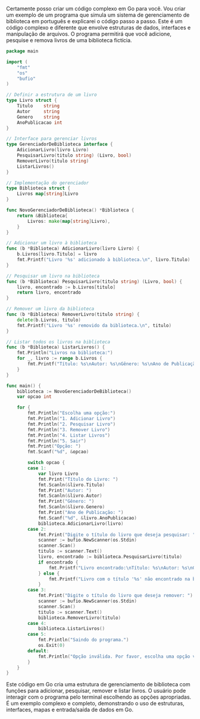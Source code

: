 Certamente posso criar um código complexo em Go para você. Vou criar um exemplo de um programa que simula um sistema de gerenciamento de biblioteca em português e explicarei o código passo a passo. Este é um código complexo e diferente que envolve estruturas de dados, interfaces e manipulação de arquivos. O programa permitirá que você adicione, pesquise e remova livros de uma biblioteca fictícia.

```go
package main

import (
	"fmt"
	"os"
	"bufio"
)

// Definir a estrutura de um livro
type Livro struct {
	Titulo    string
	Autor     string
	Genero    string
	AnoPublicacao int
}

// Interface para gerenciar livros
type GerenciadorDeBiblioteca interface {
	AdicionarLivro(livro Livro)
	PesquisarLivro(titulo string) (Livro, bool)
	RemoverLivro(titulo string)
	ListarLivros()
}

// Implementação do gerenciador
type Biblioteca struct {
	Livros map[string]Livro
}

func NovoGerenciadorDeBiblioteca() *Biblioteca {
	return &Biblioteca{
		Livros: make(map[string]Livro),
	}
}

// Adicionar um livro à biblioteca
func (b *Biblioteca) AdicionarLivro(livro Livro) {
	b.Livros[livro.Titulo] = livro
	fmt.Printf("Livro '%s' adicionado à biblioteca.\n", livro.Titulo)
}

// Pesquisar um livro na biblioteca
func (b *Biblioteca) PesquisarLivro(titulo string) (Livro, bool) {
	livro, encontrado := b.Livros[titulo]
	return livro, encontrado
}

// Remover um livro da biblioteca
func (b *Biblioteca) RemoverLivro(titulo string) {
	delete(b.Livros, titulo)
	fmt.Printf("Livro '%s' removido da biblioteca.\n", titulo)
}

// Listar todos os livros na biblioteca
func (b *Biblioteca) ListarLivros() {
	fmt.Println("Livros na biblioteca:")
	for _, livro := range b.Livros {
		fmt.Printf("Título: %s\nAutor: %s\nGênero: %s\nAno de Publicação: %d\n\n", livro.Titulo, livro.Autor, livro.Genero, livro.AnoPublicacao)
	}
}

func main() {
	biblioteca := NovoGerenciadorDeBiblioteca()
	var opcao int

	for {
		fmt.Println("Escolha uma opção:")
		fmt.Println("1. Adicionar Livro")
		fmt.Println("2. Pesquisar Livro")
		fmt.Println("3. Remover Livro")
		fmt.Println("4. Listar Livros")
		fmt.Println("5. Sair")
		fmt.Print("Opção: ")
		fmt.Scanf("%d", &opcao)

		switch opcao {
		case 1:
			var livro Livro
			fmt.Print("Título do Livro: ")
			fmt.Scanln(&livro.Titulo)
			fmt.Print("Autor: ")
			fmt.Scanln(&livro.Autor)
			fmt.Print("Gênero: ")
			fmt.Scanln(&livro.Genero)
			fmt.Print("Ano de Publicação: ")
			fmt.Scanf("%d", &livro.AnoPublicacao)
			biblioteca.AdicionarLivro(livro)
		case 2:
			fmt.Print("Digite o título do livro que deseja pesquisar: ")
			scanner := bufio.NewScanner(os.Stdin)
			scanner.Scan()
			titulo := scanner.Text()
			livro, encontrado := biblioteca.PesquisarLivro(titulo)
			if encontrado {
				fmt.Printf("Livro encontrado:\nTítulo: %s\nAutor: %s\nGênero: %s\nAno de Publicação: %d\n", livro.Titulo, livro.Autor, livro.Genero, livro.AnoPublicacao)
			} else {
				fmt.Printf("Livro com o título '%s' não encontrado na biblioteca.\n", titulo)
			}
		case 3:
			fmt.Print("Digite o título do livro que deseja remover: ")
			scanner := bufio.NewScanner(os.Stdin)
			scanner.Scan()
			titulo := scanner.Text()
			biblioteca.RemoverLivro(titulo)
		case 4:
			biblioteca.ListarLivros()
		case 5:
			fmt.Println("Saindo do programa.")
			os.Exit(0)
		default:
			fmt.Println("Opção inválida. Por favor, escolha uma opção válida.")
		}
	}
}
```

Este código em Go cria uma estrutura de gerenciamento de biblioteca com funções para adicionar, pesquisar, remover e listar livros. O usuário pode interagir com o programa pelo terminal escolhendo as opções apropriadas. É um exemplo complexo e completo, demonstrando o uso de estruturas, interfaces, mapas e entrada/saída de dados em Go.